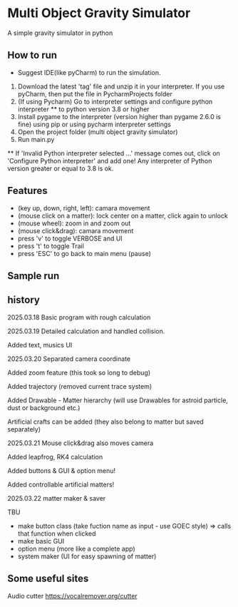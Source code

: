 # Multi Object Gravity Simulator
A simple gravity simulator in python

## How to run
* Suggest IDE(like pyCharm) to run the simulation.


1. Download the latest 'tag' file and unzip it in your interpreter. If you use pyCharm, then put the file in PycharmProjects folder
2. (If using Pycharm) Go to interpreter settings and configure python interpreter ** to python version 3.8 or higher
3. Install pygame to the interpreter (version higher than pygame 2.6.0 is fine) using pip or using pycharm interpreter settings
4. Open the project folder (multi object gravity simulator)
5. Run main.py 

** If 'Invalid Python interpreter selected ...' message comes out, click on 'Configure Python interpreter' and add one! Any interpreter of Python version greater or equal to 3.8 is ok.


## Features
- (key up, down, right, left): camara movement 
- (mouse click on a matter): lock center on a matter, click again to unlock
- (mouse wheel): zoom in and zoom out
- (mouse click&drag): camara movement 
- press 'v' to toggle VERBOSE and UI
- press 't' to toggle Trail
- press 'ESC' to go back to main menu (pause)


## Sample run




## history

2025.03.18 Basic program with rough calculation

2025.03.19 Detailed calculation and handled collision. 

Added text, musics UI


2025.03.20 Separated camera coordinate

Added zoom feature (this took so long to debug)

Added trajectory (removed current trace system) 

Added Drawable - Matter hierarchy (will use Drawables for astroid particle, dust or background etc.)

Artificial crafts can be added (they also belong to matter but saved separately)


2025.03.21 Mouse click&drag also moves camera

Added leapfrog, RK4 calculation

Added buttons & GUI & option menu!

Added controllable artificial matters!


2025.03.22 matter maker & saver


TBU
- make button class (take fuction name as input - use GOEC style) => calls that function when clicked
- make basic GUI
- option menu (more like a complete app)
- system maker (UI for easy spawning of matter)


## Some useful sites
Audio cutter
https://vocalremover.org/cutter



